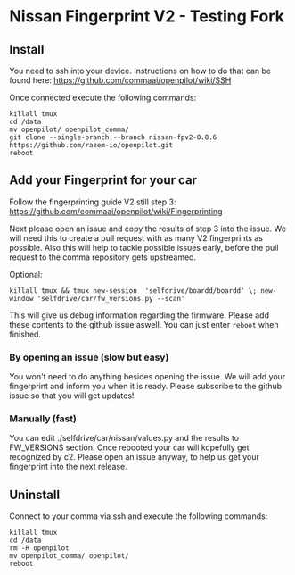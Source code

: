 # Nissan Fingerprint V2 - Testing Fork

## Install
You need to ssh into your device. Instructions on how to do that can be found here: https://github.com/commaai/openpilot/wiki/SSH

Once connected execute the following commands:

```
killall tmux
cd /data
mv openpilot/ openpilot_comma/
git clone --single-branch --branch nissan-fpv2-0.8.6 https://github.com/razem-io/openpilot.git
reboot
```

## Add your Fingerprint for your car

Follow the fingerprinting guide V2 still step 3: https://github.com/commaai/openpilot/wiki/Fingerprinting

Next please open an issue and copy the results of step 3 into the issue. We will need this to create a pull request with as many V2 fingerprints as possible. Also this will help to tackle possible issues early, before the pull request to the comma repository gets upstreamed.

Optional:

```
killall tmux && tmux new-session  'selfdrive/boardd/boardd' \; new-window 'selfdrive/car/fw_versions.py --scan'
```

This will give us debug information regarding the firmware. Please add these contents to the github issue aswell.
You can just enter `reboot` when finished.

### By opening an issue (slow but easy)

You won't need to do anything besides opening the issue. We will add your fingerprint and inform you when it is ready. Please subscribe to the github issue so that you will get updates!

### Manually (fast)

You can edit ./selfdrive/car/nissan/values.py and the results to FW_VERSIONS section. Once rebooted your car will kopefully get recognized by c2. Please open an issue anyway, to help us get your fingerprint into the next release.

## Uninstall
Connect to your comma via ssh and execute the following commands:

```
killall tmux
cd /data
rm -R openpilot
mv openpilot_comma/ openpilot/
reboot
```
